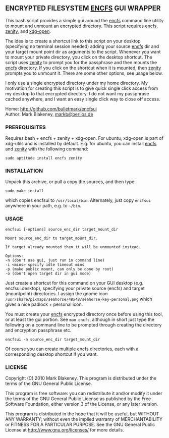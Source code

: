 ## ENCRYPTED FILESYSTEM [ENCFS](http://www.arg0.net/encfs) GUI WRAPPER

This bash script provides a simple gui around the
[encfs](http://www.arg0.net/encfs) command line utility to mount
and unmount an encrypted directory. This script requires
[encfs](http://www.arg0.net/encfs),
[zenity](http://live.gnome.org/Zenity), and
[xdg-open](http://portland.freedesktop.org/wiki/).

The idea is to create a shortcut link to this script on your desktop
(specifying no terminal session needed) adding your source
[encfs](http://www.arg0.net/encfs) dir and your target mount
point dir as arguments to the script. Whenever you want to mount your
private directory, you click on the desktop shortcut. The script uses
[zenity](http://live.gnome.org/Zenity) to prompt you for the passphrase
and then mounts the [encfs](http://www.arg0.net/encfs) directory.
If you click on the shortcut when it is mounted, then
[zenity](http://live.gnome.org/Zenity) prompts you to unmount it. There
are some other options, see usage below.

I only use a single encrypted directory under my home directory. My
motivation for creating this script is to give quick single click access
from my desktop to that encrypted directory. I do not want my passphrase
cached anywhere, and I want an easy single click way to close off access.

Home: <http://github.com/bulletmark/encfsui>
<br>
Author: Mark Blakeney, <markb@berlios.de>

### PREREQUISITES

Requires bash + encfs + zenity + xdg-open. For ubuntu, xdg-open is part
of xdg-utils and is installed by default. E.g. for ubuntu, you can
install [encfs](http://www.arg0.net/encfs) and
[zenity](http://live.gnome.org/Zenity) with the following command:

    sudo aptitude install encfs zenity

### INSTALLATION

Unpack this archive, or pull a copy the sources, and then type:

    sudo make install

which copies encfsui to `/usr/local/bin`. Alternately, just copy
`encfsui` anywhere in your path, e.g. to `~/bin`.

### USAGE

    encfsui [-options] source_enc_dir target_mount_dir

    Mount source_enc_dir to target_mount_dir.

    If target already mounted then it will be unmounted instead.

    Options:
    -n (don't use gui, just run in command line)
    -i <mins> specify idle timeout mins
    -p (make public mount, can only be done by root)
    -o (don't open target dir in gui mode)

Just create a shortcut for this command on your GUI desktop (e.g.
encfsui.desktop), specifying your private source (encfs) and target
(mountpoint) directories. I assign the gnome icon
`/usr/share/pixmaps/seahorse/48x48/seahorse-key-personal.png` which
gives a nice padlock + personal icon.

You must create your
[encfs](http://www.arg0.net/encfs)
encrypted directory once before using this tool,
or at least the gui portion. See `man encfs`, although in short just
type the following on a command line to be prompted through creating the
directory and encryption passphrase etc.

    encfsui -n source_enc_dir target_mount_dir

Of course you can create multiple encfs directories, each with a
corresponding desktop shortcut if you want.

### LICENSE

Copyright (C) 2010 Mark Blakeney. This program is distributed under the
terms of the GNU General Public License.

This program is free software: you can redistribute it and/or modify it
under the terms of the GNU General Public License as published by the
Free Software Foundation, either version 3 of the License, or any later
version.

This program is distributed in the hope that it will be useful, but
WITHOUT ANY WARRANTY; without even the implied warranty of
MERCHANTABILITY or FITNESS FOR A PARTICULAR PURPOSE. See the GNU General
Public License at <http://www.gnu.org/licenses/> for more details.
